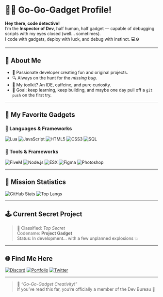 # 🕵️‍♂️ Go-Go-Gadget Profile!

**Hey there, code detective!**  
I’m the **Inspector of Dev**, half human, half gadget — capable of debugging scripts with my eyes closed (well... sometimes).  
I code with gadgets, deploy with luck, and debug with instinct. 💻⚙️

---

## 🧠 About Me

- 🚀 Passionate developer creating fun and original projects.  
- 🔍 Always on the hunt for the *missing bug*.  
- 🧰 My toolkit? An IDE, caffeine, and pure curiosity.  
- 🎯 Goal: keep learning, keep building, and maybe one day pull off a `git push` on the first try.  

---

## 🧩 My Favorite Gadgets

### 💬 Languages & Frameworks
![Lua](https://img.shields.io/badge/Lua-000080?style=for-the-badge&logo=lua&logoColor=white)
![JavaScript](https://img.shields.io/badge/JavaScript-F7E017?style=for-the-badge&logo=javascript&logoColor=000)
![HTML5](https://img.shields.io/badge/HTML5-E34F26?style=for-the-badge&logo=html5&logoColor=white)
![CSS3](https://img.shields.io/badge/CSS3-1572B6?style=for-the-badge&logo=css3&logoColor=white)
![SQL](https://img.shields.io/badge/SQL-336791?style=for-the-badge&logo=postgresql&logoColor=white)

### 🧰 Tools & Frameworks
![FiveM](https://img.shields.io/badge/FiveM-ff6600?style=for-the-badge&logo=rockstar-games&logoColor=white)
![Node.js](https://img.shields.io/badge/Node.js-43853D?style=for-the-badge&logo=node.js&logoColor=white)
![ESX](https://img.shields.io/badge/ESX-00A6FF?style=for-the-badge)
![Figma](https://img.shields.io/badge/Figma-F24E1E?style=for-the-badge&logo=figma&logoColor=white)
![Photoshop](https://img.shields.io/badge/Photoshop-31A8FF?style=for-the-badge&logo=adobe-photoshop&logoColor=white)

---

## 🧠 Mission Statistics

![GitHub Stats](https://github-readme-stats.vercel.app/api?username=YOUR-USERNAME&show_icons=true&theme=tokyonight&hide_border=true)
![Top Langs](https://github-readme-stats.vercel.app/api/top-langs/?username=YOUR-USERNAME&layout=compact&theme=tokyonight&hide_border=true)

---

## 🕹️ Current Secret Project
> 🤫 Classified: *Top Secret*  
> Codename: **Project Gadget**  
> Status: In development... with a few unplanned explosions 💥  

---

## 🌐 Find Me Here
[![Discord](https://img.shields.io/badge/Discord-5865F2?style=for-the-badge&logo=discord&logoColor=white)](https://discord.gg/YOUR-LINK)
[![Portfolio](https://img.shields.io/badge/Portfolio-000000?style=for-the-badge&logo=vercel&logoColor=white)](https://yourwebsite.com)
[![Twitter](https://img.shields.io/badge/X_(Twitter)-000000?style=for-the-badge&logo=x&logoColor=white)](https://twitter.com/YOUR-HANDLE)

---

> 🧩 *“Go-Go-Gadget Creativity!”*  
> If you’ve read this far, you’re officially a member of the Dev Bureau 👀

